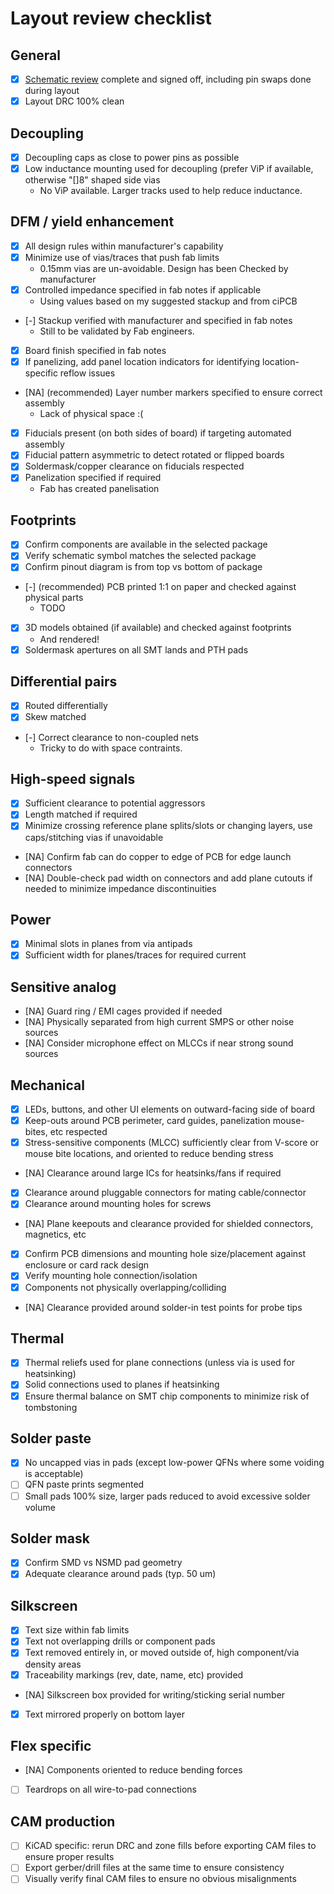 # Layout review checklist

## General

* [X] [Schematic review](schematic-checklist.md) complete and signed off, including pin swaps done during layout
* [X] Layout DRC 100% clean

## Decoupling

* [X] Decoupling caps as close to power pins as possible
* [X] Low inductance mounting used for decoupling (prefer ViP if available, otherwise "[]8" shaped side vias
   * No ViP available. Larger tracks used to help reduce inductance.

## DFM / yield enhancement

* [X] All design rules within manufacturer's capability
* [X] Minimize use of vias/traces that push fab limits
    * 0.15mm vias are un-avoidable. Design has been Checked by manufacturer
* [X] Controlled impedance specified in fab notes if applicable
    * Using values based on my suggested stackup and from ciPCB
* [-] Stackup verified with manufacturer and specified in fab notes
    * Still to be validated by Fab engineers.
* [X] Board finish specified in fab notes
* [X] If panelizing, add panel location indicators for identifying location-specific reflow issues
* [NA] (recommended) Layer number markers specified to ensure correct assembly
    * Lack of physical space :(
* [X] Fiducials present (on both sides of board) if targeting automated assembly
* [X] Fiducial pattern asymmetric to detect rotated or flipped boards
* [X] Soldermask/copper clearance on fiducials respected
* [X] Panelization specified if required
    * Fab has created panelisation

## Footprints

* [X] Confirm components are available in the selected package
* [X] Verify schematic symbol matches the selected package
* [X] Confirm pinout diagram is from top vs bottom of package
* [-] (recommended) PCB printed 1:1 on paper and checked against physical parts
    * TODO
* [X] 3D models obtained (if available) and checked against footprints
    * And rendered!
* [X] Soldermask apertures on all SMT lands and PTH pads

## Differential pairs
* [X] Routed differentially
* [X] Skew matched
* [-] Correct clearance to non-coupled nets
    * Tricky to do with space contraints. 

## High-speed signals

* [X] Sufficient clearance to potential aggressors
* [X] Length matched if required
* [X] Minimize crossing reference plane splits/slots or changing layers, use caps/stitching vias if unavoidable
* [NA] Confirm fab can do copper to edge of PCB for edge launch connectors
* [NA] Double-check pad width on connectors and add plane cutouts if needed to minimize impedance discontinuities

## Power
* [X] Minimal slots in planes from via antipads
* [X] Sufficient width for planes/traces for required current

## Sensitive analog
* [NA] Guard ring / EMI cages provided if needed
* [NA] Physically separated from high current SMPS or other noise sources
* [NA] Consider microphone effect on MLCCs if near strong sound sources

## Mechanical
* [X] LEDs, buttons, and other UI elements on outward-facing side of board
* [X] Keep-outs around PCB perimeter, card guides, panelization mouse-bites, etc respected
* [X] Stress-sensitive components (MLCC) sufficiently clear from V-score or mouse bite locations, and oriented to reduce bending stress
* [NA] Clearance around large ICs for heatsinks/fans if required
* [X] Clearance around pluggable connectors for mating cable/connector
* [X] Clearance around mounting holes for screws
* [NA] Plane keepouts and clearance provided for shielded connectors, magnetics, etc
* [X] Confirm PCB dimensions and mounting hole size/placement against enclosure or card rack design
* [X] Verify mounting hole connection/isolation
* [X] Components not physically overlapping/colliding
* [NA] Clearance provided around solder-in test points for probe tips

## Thermal

* [X] Thermal reliefs used for plane connections (unless via is used for heatsinking)
* [X] Solid connections used to planes if heatsinking
* [X] Ensure thermal balance on SMT chip components to minimize risk of tombstoning

## Solder paste

* [X] No uncapped vias in pads (except low-power QFNs where some voiding is acceptable)
* [ ] QFN paste prints segmented
* [ ] Small pads 100% size, larger pads reduced to avoid excessive solder volume

## Solder mask

* [X] Confirm SMD vs NSMD pad geometry
* [X] Adequate clearance around pads (typ. 50 um)

## Silkscreen

* [X] Text size within fab limits
* [X] Text not overlapping drills or component pads
* [X] Text removed entirely in, or moved outside of, high component/via density areas
* [X] Traceability markings (rev, date, name, etc) provided
* [NA] Silkscreen box provided for writing/sticking serial number
* [X] Text mirrored properly on bottom layer

## Flex specific
* [NA] Components oriented to reduce bending forces
* [ ] Teardrops on all wire-to-pad connections

## CAM production
* [ ] KiCAD specific: rerun DRC and zone fills before exporting CAM files to ensure proper results
* [ ] Export gerber/drill files at the same time to ensure consistency
* [ ] Visually verify final CAM files to ensure no obvious misalignments
